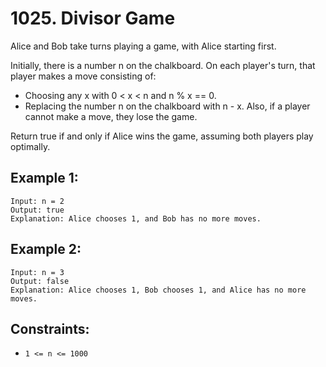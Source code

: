 # 1025. Divisor Game

Alice and Bob take turns playing a game, with Alice starting first.

Initially, there is a number n on the chalkboard. On each player's turn, that player makes a move consisting of:

- Choosing any x with 0 < x < n and n % x == 0.
- Replacing the number n on the chalkboard with n - x.
  Also, if a player cannot make a move, they lose the game.

Return true if and only if Alice wins the game, assuming both players play optimally.

## Example 1:

```
Input: n = 2
Output: true
Explanation: Alice chooses 1, and Bob has no more moves.
```

## Example 2:

```
Input: n = 3
Output: false
Explanation: Alice chooses 1, Bob chooses 1, and Alice has no more moves.
```

## Constraints:

- `1 <= n <= 1000`
